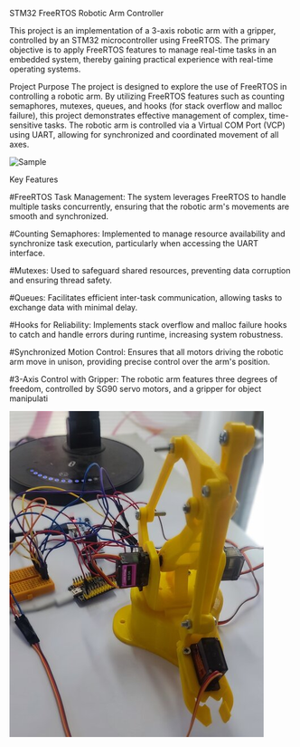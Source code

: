 STM32 FreeRTOS Robotic Arm Controller

This project is an implementation of a 3-axis robotic arm with a gripper, controlled by an STM32 microcontroller using FreeRTOS. The primary objective is to apply FreeRTOS features to manage real-time tasks in an embedded system, thereby gaining practical experience with real-time operating systems.

Project Purpose
The project is designed to explore the use of FreeRTOS in controlling a robotic arm. By utilizing FreeRTOS features such as counting semaphores, mutexes, queues, and hooks (for stack overflow and malloc failure), this project demonstrates effective management of complex, time-sensitive tasks. The robotic arm is controlled via a Virtual COM Port (VCP) using UART, allowing for synchronized and coordinated movement of all axes.

![Sample](https://github.com/Emrecanbl/STM32_FreeRtos_Robotic_Arm_Controller/blob/main/8zxkjf.gif?raw=true)

Key Features

#FreeRTOS Task Management: The system leverages FreeRTOS to handle multiple tasks concurrently, ensuring that the robotic arm's movements are smooth and synchronized.

#Counting Semaphores: Implemented to manage resource availability and synchronize task execution, particularly when accessing the UART interface.

#Mutexes: Used to safeguard shared resources, preventing data corruption and ensuring thread safety.

#Queues: Facilitates efficient inter-task communication, allowing tasks to exchange data with minimal delay.

#Hooks for Reliability: Implements stack overflow and malloc failure hooks to catch and handle errors during runtime, increasing system robustness.

#Synchronized Motion Control: Ensures that all motors driving the robotic arm move in unison, providing precise control over the arm's position.

#3-Axis Control with Gripper: The robotic arm features three degrees of freedom, controlled by SG90 servo motors, and a gripper for object manipulati
 
![Sample](https://github.com/Emrecanbl/STM32_FreeRtos_Robotic_Arm_Controller/blob/main/rsz_11723388000535.jpg?raw=true)



